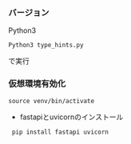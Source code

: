 ### バージョン
Python3

```
Python3 type_hints.py
```
で実行

### 仮想環境有効化

```
source venv/bin/activate
```
- fastapiとuvicornのインストール
```
 pip install fastapi uvicorn
```
